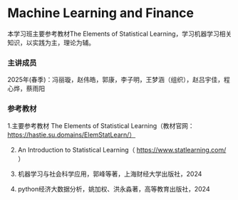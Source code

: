 # Machine Learning and Finance

本学习班主要参考教材The Elements of Statistical Learning，学习机器学习相关知识，以实践为主，理论为辅。

### 主讲成员

2025年(春季)：冯丽璇，赵伟皓，郭康，李子明，王梦涵（组织），赵吕宇佳，程心烨，蔡雨阳

### 参考教材

1.主要参考教材 The Elements of Statistical Learning（教材官网：https://hastie.su.domains/ElemStatLearn/）

2. An Introduction to Statistical Learning（ https://www.statlearning.com/ ）
  
3. 机器学习与社会科学应用，郭峰等著，上海财经大学出版社，2024
  
4. python经济大数据分析，姚加权、洪永淼著，高等教育出版社，2024
